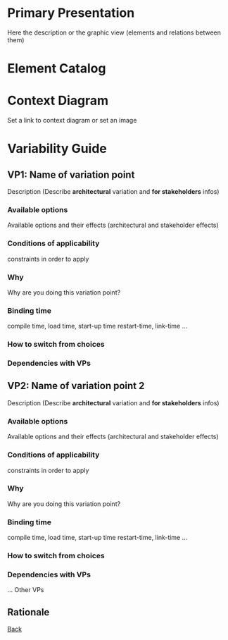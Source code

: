 # Primary Presentation
Here the description or the graphic view (elements and relations between them)     
# Element Catalog    
# Context Diagram    
Set a link to context diagram or set an image
#  Variability Guide     

## VP1: Name of variation point   
Description (Describe **architectural** variation and **for stakeholders** infos) 
### Available options    
Available options and their effects (architectural and stakeholder effects) 
### Conditions of applicability
constraints in order to apply   
### Why 
Why are you doing this variation point?    
### Binding time 
compile time, load time, start-up time restart-time, link-time ... 
### How to switch from choices 

### Dependencies with VPs   
## VP2: Name of variation point 2
Description (Describe **architectural** variation and **for stakeholders** infos) 
### Available options    
Available options and their effects (architectural and stakeholder effects) 
### Conditions of applicability
constraints in order to apply   
### Why 
Why are you doing this variation point?    
### Binding time 
compile time, load time, start-up time restart-time, link-time ... 
### How to switch from choices 

### Dependencies with VPs    

... Other VPs

## Rationale   

[Back](BeyondViewsTpl.md)
